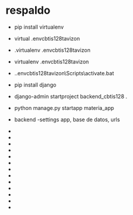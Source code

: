 # respaldo
- pip install virtualenv
- virtual .envcbtis128tavizon
- .virtualenv .envcbtis128tavizon
- virtualenv .envcbtis128tavizon
- .\.envcbtis128tavizon\Scripts\activate.bat
-  pip install django
-  django-admin startproject backend_cbtis128 .
-  python manage.py startapp materia_app
-  backend -settings app, base de datos, urls
- 
-
-
-
-
-
-
-
-
-
-

-


-
